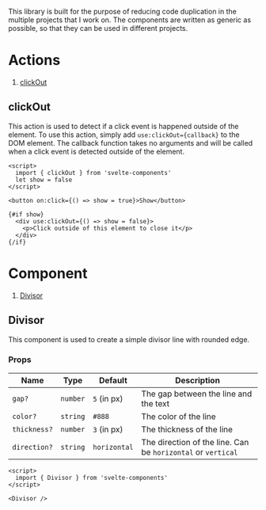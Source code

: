 This library is built for the purpose of reducing code duplication in the
multiple projects that I work on. The components are written as generic as
possible, so that they can be used in different projects.


# Actions

1. [clickOut](#clickOut)


## clickOut

This action is used to detect if a click event is happened outside of the
element. To use this action, simply add `use:clickOut={callback}` to the
DOM element. The callback function takes no arguments and will be called
when a click event is detected outside of the element.

```svelte
<script>
  import { clickOut } from 'svelte-components'
  let show = false
</script>

<button on:click={() => show = true}>Show</button>

{#if show}
  <div use:clickOut={() => show = false}>
    <p>Click outside of this element to close it</p>
  </div>
{/if}
```


# Component

1. [Divisor](#divisor)


## Divisor

This component is used to create a simple divisor line with rounded edge.

### Props

| Name         | Type     | Default      | Description                                                  |
| ---          | ---      | ---          | ---                                                          |
| `gap?`       | `number` | `5` (in px)  | The gap between the line and the text                        |
| `color?`     | `string` | `#888`       | The color of the line                                        |
| `thickness?` | `number` | `3` (in px)  | The thickness of the line                                    |
| `direction?` | `string` | `horizontal` | The direction of the line. Can be `horizontal` or `vertical` |

```svelte
<script>
  import { Divisor } from 'svelte-components'
</script>

<Divisor />
```
